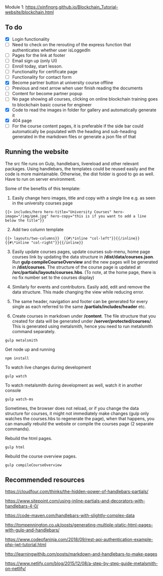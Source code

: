 Module 1: https://xinfinorg.github.io/Blockchain_Tutorial-website/blockchain.html

## To do
- [X] Login functionality
- [ ] Need to check on the rerouting of the express function that authenticates whether user isLoggedIn
- [ ] Pages for the link at footer
- [ ] Email sign up (only UI)
- [ ] Enroll today, start lesson.
- [ ] Functionality for certificate page
- [ ] Functionality for contact form
- [X] Become partner button at university course offline
- [ ] Previous and next arrow when user finish reading the documents
- [ ] Content for become partner popup
- [ ] No page showing all courses, clicking on online blockchain training goes to blockchain basic course for engineer
- [X] Code to read the images in folder for gallery and automatically generate it
- [X] 404 page
- [ ] For the course content pages, it is preferable if the side bar could automatically be populated with the heading and sub-heading generated in the markdown files or generate a json file of that

## Running the website
The src file runs on Gulp, handlebars, livereload and other relevant packages. Using handlebars, the templates could be reused easily and the code is more maintainable. Otherwise, the dist folder is good to go as well. Have to run on server environment.

Some of the benefits of this template:
1. Easily change hero images, title and copy with a single line e.g. as seen in the university courses page
```
{{> includes/hero hero-title="University Courses" hero-image="/img/pm4.jpg" hero-copy="this is if you want to add a line below the title"}}
```


2. Add two column template
```
{{> layouts/two-columns}}  {{#\*inline "col-left"}}{{/inline}}  {{#\*inline "col-right"}}{{/inline}}
```

3. Easily update courses pages, update courses sub-menu, home page courses link by updating the data structure in __/dist/data/courses.json__. Run __gulp compileCourseOverview__ and the new pages will be generated in __/dist/courses__. The structure of the course page is updated at __/src/partials/layouts/courses.hbs__. (To note, at the home page, there is no fix number set to the courses display)

4. Similarly for events and contributors. Easily add, edit and remove the data structure. This made changing the view while reducing error.

5. The same header, navigation and footer can be generated for every single as each referred to the same __/partials/includes/header__ etc.

6. Create courses in markdown under __/content__. The file structure that you created for data will be generated under __/server/protected/courses/__. This is generated using metalsmith, hence you need to run metalsmith command separately.
```
gulp metalsmith
```

Get node up and running
```
npm install
```

To watch live changes during development
```
gulp watch
```
To watch metalsmith during development as well, watch it in another console
```
gulp watch-ms
```

Sometimes, the browser does not reload, or if you change the data structure for courses, it might not immediately make changes (gulp only watches the courses.hbs to regenerate the page), when that happens, you can manually rebuild the website or compile the courses page (2 separate commands).

Rebuild the html pages.
```
gulp html
```

Rebuild the course overview pages.
```
gulp compileCourseOverview
```

## Recommended resources
https://cloudfour.com/thinks/the-hidden-power-of-handlebars-partials/

https://www.sitepoint.com/using-inline-partials-and-decorators-with-handlebars-4-0/

https://code-maven.com/handlebars-with-slightly-complex-data

http://tompennington.co.uk/posts/generating-multiple-static-html-pages-with-gulp-and-handlebars/

https://www.codeofaninja.com/2018/09/rest-api-authentication-example-php-jwt-tutorial.html

http://learningwithjb.com/posts/markdown-and-handlebars-to-make-pages

https://www.netlify.com/blog/2015/12/08/a-step-by-step-guide-metalsmith-on-netlify/
